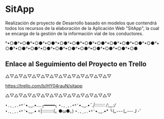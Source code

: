 # SitApp
Realización de proyecto de Desarrollo basado en modelos que contendrá todos los recursos de la elaboración de la Aplicación Web "SitApp", la cual se encarga de la gestión de la información vial de los conductores.

°•○●°•○●°•○●°•○●°•○●°•○●°•○●°•○●°•○●°•○●°•○●°•○●°•○●°•○●°•○●°•○●°•○●°•○●°•○●°•○●°•○●°•○●°•○●

## Enlace al Seguimiento del Proyecto en Trello
△▽△▽△▽△▽△▽△▽△▽△▽△▽△▽△▽△▽

https://trello.com/b/HY04rauN/sitapp

△▽△▽△▽△▽△▽△▽△▽△▽△▽△▽△▽△▽
  

`•.,¸,.•*¯`•.,¸,.•....╭━━━━╮
`•.,¸,.•*¯`•.,¸,.•*¯.|:::::::: /\:__:/\
`•.,¸,.•*¯`•.,¸,.•* <|:::::::::(｡ ●ω●｡)
`•.,¸,.•*¯`•.,¸,.•* ╰し---し---Ｊ･ﾟ
